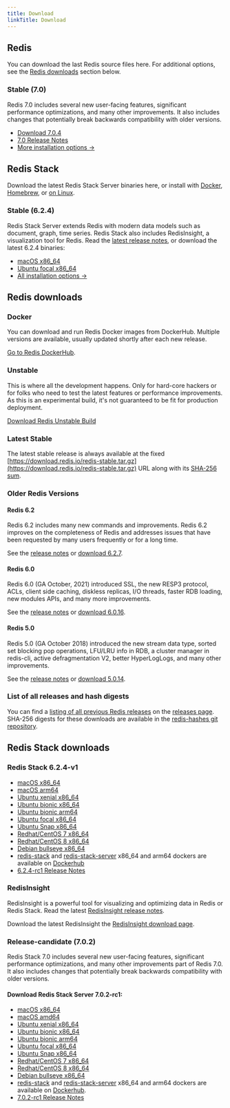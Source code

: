 ```yaml
---
title: Download
linkTitle: Download
---
```

<div class="inner-content">
<div id="download-redis">

## Redis

You can download the last Redis source files here. For additional options, see the [Redis downloads](#redis-downloads) section below.

### Stable (7.0)

Redis 7.0 includes several new user-facing features, significant performance optimizations, and many other improvements. It also includes changes that potentially break backwards compatibility with older versions.

* [Download 7.0.4](https://github.com/redis/redis/archive/7.0.4.tar.gz)
* [7.0 Release Notes](https://raw.githubusercontent.com/redis/redis/7.0/00-RELEASENOTES)
* [More installation options ->](#redis-downloads)

</div>

<div id="download-redis-stack">

## Redis Stack

Download the latest Redis Stack Server binaries here, or install with [Docker](/docs/stack/get-started/install/docker), [Homebrew](/docs/stack/get-started/install/mac-os), or [on Linux](/docs/stack/get-started/install/linux).

### Stable (6.2.4)

Redis Stack Server extends Redis with modern data models such as document, graph, time series. Redis Stack also includes RedisInsight, a visualization tool for Redis. Read the [latest release notes](https://github.com/redis-stack/redis-stack/releases/tag/v6.2.4-v1), or download the latest 6.2.4 binaries:

* [macOS x86_64](https://packages.redis.io/redis-stack/redis-stack-server-6.2.4-v1.catalina.x86_64.zip)
* [Ubuntu focal x86_64](https://packages.redis.io/redis-stack/redis-stack-server-6.2.4-v1.focal.x86_64.tar.gz)
* [All installation options ->](#redis-stack-downloads)
</div>

<div id="download-redis-options">

## Redis downloads

### Docker

You can download and run Redis Docker images from DockerHub. Multiple versions are available, usually updated shortly after each new release.

[Go to Redis DockerHub](https://hub.docker.com/_/redis).

### Unstable

This is where all the development happens. Only for hard-core hackers or for folks who need to test the latest features or performance improvements. As this is an experimental build, it's not guaranteed to be fit for production deployment.

[Download Redis Unstable Build](https://github.com/redis/redis/archive/unstable.tar.gz)

### Latest Stable

The latest stable release is always available at the fixed [https://download.redis.io/redis-stable.tar.gz](https://download.redis.io/redis-stable.tar.gz) URL along with its [SHA-256 sum](https://download.redis.io/redis-stable.tar.gz.SHA256SUM).

### Older Redis Versions

#### Redis 6.2

Redis 6.2 includes many new commands and improvements. Redis 6.2 improves on the completeness of Redis and addresses issues that have been requested by many users frequently or for a long time.

See the [release notes](https://raw.githubusercontent.com/redis/redis/6.2/00-RELEASENOTES) or [download 6.2.7](https://download.redis.io/releases/redis-6.2.7.tar.gz).

#### Redis 6.0

Redis 6.0 (GA October, 2021) introduced SSL, the new RESP3 protocol, ACLs, client side caching, diskless replicas, I/O threads, faster RDB loading, new modules APIs, and many more improvements.

See the [release notes](https://raw.githubusercontent.com/redis/redis/6.0/00-RELEASENOTES) or [download 6.0.16](https://download.redis.io/releases/redis-6.0.16.tar.gz).

#### Redis 5.0

Redis 5.0 (GA October 2018) introduced the new stream data type, sorted set blocking pop operations, LFU/LRU info in RDB, a cluster manager in redis-cli, active defragmentation V2, better HyperLogLogs, and many other improvements.

See the [release notes](https://raw.githubusercontent.com/redis/redis/5.0/00-RELEASENOTES) or [download 5.0.14](https://download.redis.io/releases/redis-5.0.14.tar.gz).

### List of all releases and hash digests

You can find a [listing of all previous Redis releases](https://download.redis.io/releases/) on the [releases page](https://download.redis.io/releases/). SHA-256 digests for these downloads are available in the [redis-hashes git repository](https://github.com/redis/redis-hashes/).

</div>
</div>

<div id="download-redis-stack-options">
<div class="inner-content">

## Redis Stack downloads

### Redis Stack 6.2.4-v1

* [macOS x86_64](https://packages.redis.io/redis-stack/redis-stack-server-6.2.4-v1.catalina.x86_64.zip)
* [macOS arm64](https://packages.redis.io/redis-stack/redis-stack-server-6.2.4-v1.monterey.arm64.zip)
* [Ubuntu xenial x86_64](https://packages.redis.io/redis-stack/redis-stack-server-6.2.4-v1.xenial.x86_64.tar.gz)
* [Ubuntu bionic x86_64](https://packages.redis.io/redis-stack/redis-stack-server-6.2.4-v1.bionic.x86_64.tar.gz)
* [Ubuntu bionic arm64](https://packages.redis.io/redis-stack/redis-stack-server-6.2.4-v1.bionic.arm64.tar.gz)
* [Ubuntu focal x86_64](https://packages.redis.io/redis-stack/redis-stack-server-6.2.4-v1.focal.x86_64.tar.gz)
* [Ubuntu Snap x86_64](https://packages.redis.io/redis-stack/redis-stack-server-6.2.4-v1.x86_64.snap)
* [Redhat/CentOS 7 x86_64](https://packages.redis.io/redis-stack/redis-stack-server-6.2.4-v1.rhel7.x86_64.tar.gz)
* [Redhat/CentOS 8 x86_64](https://packages.redis.io/redis-stack/redis-stack-server-6.2.4-v1.rhel8.x86_64.tar.gz)
* [Debian bullseye x86_64](https://packages.redis.io/redis-stack/redis-stack-server-6.2.4-v1.bullseye.x86_64.tar.gz)
* [redis-stack](https://hub.docker.com/r/redis/redis-stack) and [redis-stack-server](https://hub.docker.com/r/redis/redis-stack-server) x86_64 and arm64 dockers are available on [Dockerhub](https://hub.docker.com/u/redis)
* [6.2.4-rc1 Release Notes](https://github.com/redis-stack/redis-stack/releases/tag/v6.2.4-v1)

### RedisInsight

RedisInsight is a powerful tool for visualizing and optimizing data in Redis or Redis Stack. Read the latest [RedisInsight release notes](https://github.com/RedisInsight/RedisInsight/releases).

Download the latest RedisInsight the [RedisInsight download page](https://redis.com/redis-enterprise/redis-insight/).

### Release-candidate (7.0.2)

Redis Stack 7.0 includes several new user-facing features, significant performance optimizations, and many other improvements part of Redis 7.0. It also includes changes that potentially break backwards compatibility with older versions.

#### Download Redis Stack Server 7.0.2-rc1:

* [macOS x86_64](https://packages.redis.io/redis-stack/redis-stack-server-7.0.2-RC1.catalina.x86_64.zip)
* [macOS amd64](https://packages.redis.io/redis-stack/redis-stack-server-7.0.2-RC1.monterey.arm64.zip)
* [Ubuntu xenial x86_64](https://packages.redis.io/redis-stack/redis-stack-server-7.0.2-RC1.xenial.x86_64.tar.gz)
* [Ubuntu bionic x86_64](https://packages.redis.io/redis-stack/redis-stack-server-7.0.2-RC1.bionic.x86_64.tar.gz)
* [Ubuntu bionic arm64](https://packages.redis.io/redis-stack/redis-stack-server-7.0.2-RC1.bionic.arm64.tar.gz)
* [Ubuntu focal x86_64](https://packages.redis.io/redis-stack/redis-stack-server-7.0.2-RC1.focal.x86_64.tar.gz)
* [Ubuntu Snap x86_64](https://packages.redis.io/redis-stack/redis-stack-server-7.0.2-RC1.x86_64.snap)
* [Redhat/CentOS 7 x86_64](https://packages.redis.io/redis-stack/redis-stack-server-7.0.2-RC1.rhel7.x86_64.tar.gz)
* [Redhat/CentOS 8 x86_64](https://packages.redis.io/redis-stack/redis-stack-server-7.0.2-RC1.rhel8.x86_64.tar.gz)
* [Debian bullseye x86_64](https://packages.redis.io/redis-stack/redis-stack-server-7.0.2-RC1.bullseye.x86_64.tar.gz)
* [redis-stack](https://hub.docker.com/r/redis/redis-stack) and [redis-stack-server](https://hub.docker.com/r/redis/redis-stack-server) x86_64 and arm64 dockers are available on [Dockerhub](https://hub.docker.com/u/redis).
* [7.0.2-rc1 Release Notes](https://github.com/redis-stack/redis-stack/releases/tag/v7.0.2-rc1)
</div>
</div>

